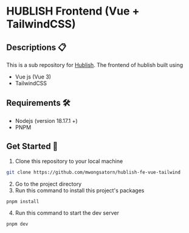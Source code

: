 # HUBLISH Frontend (Vue + TailwindCSS)

## Descriptions 📋

This is a sub repository for [Hublish](https://github.com/mwongsatorn/hublish). The frontend of hublish built using

- Vue js (Vue 3)
- TailwindCSS

## Requirements 🛠

- Nodejs (version 18.17.1 +)
- PNPM

## Get Started 🏃

1. Clone this repository to your local machine

```bash
git clone https://github.com/mwongsatorn/hublish-fe-vue-tailwind
```

2. Go to the project directory
3. Run this command to install this project's packages

```bash
pnpm install
```

4. Run this command to start the dev server

```bash
pnpm dev
```
